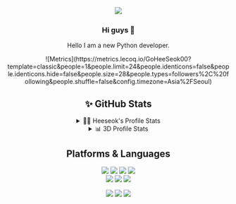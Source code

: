 <div align=center> 
  <p>
  <a href="https://hits.seeyoufarm.com"><img src="https://hits.seeyoufarm.com/api/count/incr/badge.svg?url=https%3A%2F%2Fgithub.com%2FGoHeeSeok00&count_bg=%2379C83D&title_bg=%23555555&icon=ghostery.svg&icon_color=%23E7E7E7&title=hits&edge_flat=false"/></a>
  </p>

<p>
  <h3> Hi guys 👋 </h3>  
  Hello I am a new Python developer.<br/>
</p>
</div>
  

<div align=center> 
  ![Metrics](https://metrics.lecoq.io/GoHeeSeok00?template=classic&people=1&people.limit=24&people.identicons=false&people.identicons.hide=false&people.size=28&people.types=followers%2C%20following&people.shuffle=false&config.timezone=Asia%2FSeoul)
  
## ✨  GitHub Stats
  <details> 
    <br />
    <summary>👩‍💻 Heeseok's Profile Stats </summary>    
    <a href="https://github.com/GoHeeSeok00/GoHeeSeok00">  <img align="center" src="https://github-readme-stats.vercel.app/api/top-langs/?username=GoHeeSeok00&hide=java&theme=buefy&langs_count=3" />
    </a>
    <a href="https://github.com/GoHeeSeok00/GoHeeSeok00">
    <img align="center" src="https://github-readme-stats.vercel.app/api?username=GoHeeSeok00&custom_title=heeseok's+Github+Stats&line_height=27&count_private=true&theme=buefy&show_icons=true" alt="heeseok's GitHub Stats" />
    </a>
  </details>
 
<details> 
  <summary>📊 3D Profile Stats</summary>
    
  ![](./profile-3d-contrib/profile-south-season-animate.svg)

  <br />

  [![GitHub Streak](https://github-readme-streak-stats.herokuapp.com?user=GoHeeSeok00&date_format=M%20j%5B%2C%20Y%5D)](https://git.io/streak-stats)
</details>

</div>

<div align=center> 

## Platforms & Languages
<p>
  <img src="https://img.shields.io/badge/python-3776AB?style=for-the-badge&logo=python&logoColor=white"> 
  <img src="https://img.shields.io/badge/javascript-F7DF1E?style=for-the-badge&logo=javascript&logoColor=black"> 
  <img src="https://img.shields.io/badge/html5-E34F26?style=for-the-badge&logo=html5&logoColor=white"> 
  <img src="https://img.shields.io/badge/css-1572B6?style=for-the-badge&logo=css3&logoColor=white">
  <br>
  <img src="https://img.shields.io/badge/mongoDB-47A248?style=for-the-badge&logo=MongoDB&logoColor=white">
  <img src="https://img.shields.io/badge/django-092E20?style=for-the-badge&logo=django&logoColor=white">
  <img src="https://img.shields.io/badge/flask-000000?style=for-the-badge&logo=flask&logoColor=white">
  <br>
</p>

  <p>
  <a href="https://a-littlecoding.tistory.com/" target="_blank"><img src="https://img.shields.io/badge/Blog-DD0B78?style=flat-square&logo=GitHub%20Sponsors&logoColor=white"/></a>
  <a href="mailto:weeds1590@gmail.com" target="_blank"><img src="https://img.shields.io/badge/weeds1590@gmail.com-EA4335?style=flat-square&logo=Gmail&logoColor=white"/></a>
  <a href="https://www.linkedin.com/in/%ED%9D%AC%EC%84%9D-%EA%B3%A0-922b87230/" target="_blank"><img src="https://img.shields.io/badge/heeseokgo-0A66C2?style=flat-square&logo=Linkedin&logoColor=white"/></a>
  
</p>

</div>
